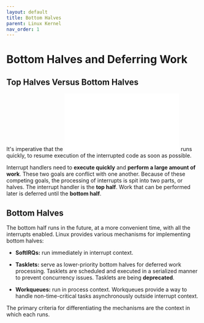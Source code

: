 ```yaml
---
layout: default
title: Bottom Halves
parent: Linux Kernel
nav_order: 1
---
```


# Bottom Halves and Deferring Work

## Top Halves Versus Bottom Halves

It's imperative that the ![interrupt handler](./interrupts.md) runs quickly, to resume execution of the interrupted code as soon as possible.

Interrupt handlers need to **execute quickly** and **perform a large amount of work**. These two goals are conflict with one another. Because of these competing goals, the processing of interrupts is spit into two parts, or halves. The interrupt handler is the **top half**. Work that can be performed later is deferred until the **bottom half**.

## Bottom Halves

The bottom half runs in the future, at a more convenient time, with all the interrupts enabled. Linux provides various mechanisms for implementing bottom halves:

* **SoftIRQs:** run immediately in interrupt context.

* **Tasklets:** serve as lower-priority bottom halves for deferred work processing. Tasklets are scheduled and executed in a serialized manner to prevent concurrency issues. Tasklets are being **deprecated**.

* **Workqueues:** run in process context. Workqueues provide a way to handle non-time-critical tasks asynchronously outside interrupt context.

The primary criteria for differentiating the mechanisms are the context in which each runs.
